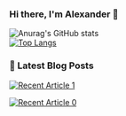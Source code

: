 ### Hi there, I'm Alexander 👋
![Anurag's GitHub stats](https://github-readme-stats.vercel.app/api?username=tambanco&show_icons=true)<br>
[![Top Langs](https://github-readme-stats.vercel.app/api/top-langs/?username=tambanco&layout=compact)](https://github.com/anuraghazra/github-readme-stats)
### 📖 Latest Blog Posts

  <a target="_blank" href="https://github-readme-medium-recent-article.vercel.app/medium/@tambanco80/1"><img src="https://github-readme-medium-recent-article.vercel.app/medium/@tambanco80/1" alt="Recent Article 1"> 
  
  <a target="_blank" href="https://github-readme-medium-recent-article.vercel.app/medium/@tambanco80/0"><img src="https://github-readme-medium-recent-article.vercel.app/medium/@tambanco80/0" alt="Recent Article 0"> 

